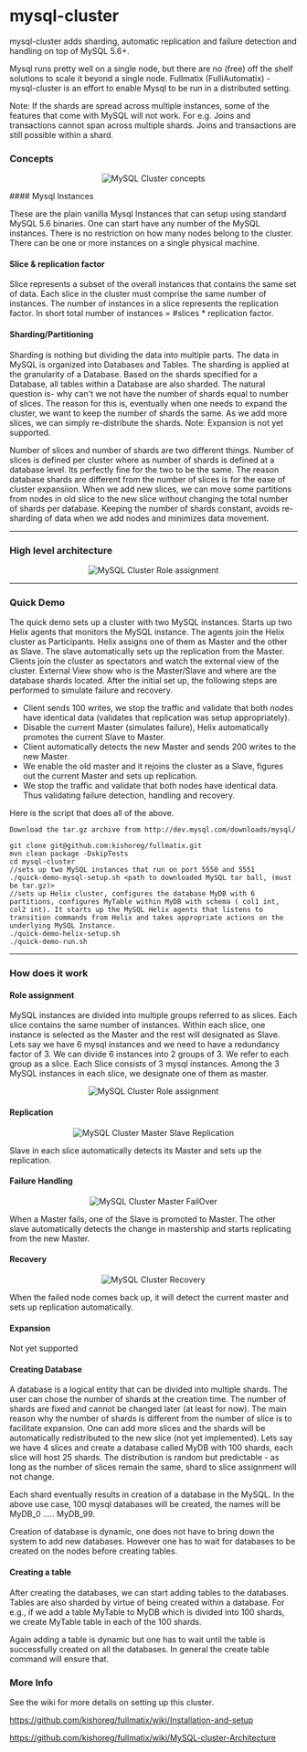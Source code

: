 mysql-cluster
===============

mysql-cluster adds sharding, automatic replication and failure detection and handling on top of MySQL 5.6+. 
 
Mysql runs pretty well on a single node, but there are no (free) off the shelf solutions to scale it beyond a single node. Fullmatix (FulliAutomatix) - mysql-cluster is an effort to enable Mysql to be run in a distributed setting.

Note: If the shards are spread across multiple instances, some of the features that come with MySQL will not work. For e.g. Joins and transactions cannot span across multiple shards. Joins and transactions are still possible within a shard. 

### Concepts

<p align=center>
<img src="https://github.com/kishoreg/fullmatix/raw/master/docs/images/Mysql-cluster-concept.png" alt="MySQL Cluster concepts"/>
</p>
#### Mysql Instances

These are the plain vanilla Mysql Instances that can setup using standard MySQL 5.6 binaries. One can start have any number of the MySQL instances. There is no restriction on how many nodes belong to the cluster. There can be one or more instances on a single physical machine.

#### Slice & replication factor

Slice represents a subset of the overall instances that contains the same set of data. Each slice in the cluster must comprise the same number of instances. The number of instances in a slice represents the replication factor. In short total number of instances = #slices * replication factor.

#### Sharding/Partitioning

Sharding is nothing but dividing the data into multiple parts. The data in MySQL is organized into Databases and Tables. The sharding is applied at the granularity of a Database. Based on the shards specified for a Database, all tables within a Database are also sharded. The natural question is- why can't we not have the number of shards equal to number of slices. The reason for this is, eventually when one needs to expand the cluster, we want to keep the number of shards the same. As we add more slices, we can simply re-distribute the shards. Note: Expansion is not yet supported.

Number of slices and number of shards are two different things. Number of slices is defined per cluster where as number of shards is defined at a database level. Its perfectly fine for the two to be the same. The reason database shards are different from the number of slices is for the ease of cluster expansiion. When we add new slices, we can move some partitions from nodes in old slice to the new slice without changing the total number of shards per database. Keeping the number of shards constant, avoids re-sharding of data when we add nodes and minimizes data movement. 

*********

### High level architecture

<p align=center>
<img src="https://github.com/kishoreg/fullmatix/raw/master/docs/images/architecture.png" alt="MySQL Cluster Role assignment"/>
</p>

****

### Quick Demo

The quick demo sets up a cluster with two MySQL instances. Starts up two Helix agents that monitors the MySQL instance. The agents join the Helix cluster as Participants. Helix assigns one of them as Master and the other as Slave. The slave automatically sets up the replication from the Master. Clients join the cluster as spectators and watch the external view of the cluster. External View show who is the Master/Slave and where are the database shards located. After the initial set up, the following steps are performed to simulate failure and recovery.

- Client sends 100 writes, we stop the traffic and validate that both nodes have identical data (validates that replication was setup appropriately).
- Disable the current Master (simulates failure), Helix automatically promotes the current Slave to Master.
- Client automatically detects the new Master and sends 200 writes to the new Master.
- We enable the old master and it rejoins the cluster as a Slave, figures out the current Master and sets up replication.
- We stop the traffic and validate that both nodes have identical data. Thus validating failure detection, handling and recovery.
   
Here is the script that does all of the above.

    Download the tar.gz archive from http://dev.mysql.com/downloads/mysql/
    
    git clone git@github.com:kishoreg/fullmatix.git
    mvn clean package -DskipTests
    cd mysql-cluster
    //sets up two MySQL instances that run on port 5550 and 5551
    ./quick-demo-mysql-setup.sh <path to downloaded MySQL tar ball, (must be tar.gz)>
    //sets up Helix cluster, configures the database MyDB with 6 partitions, configures MyTable within MyDB with schema ( col1 int, col2 int). It starts up the MySQL Helix agents that listens to transition commands from Helix and takes appropriate actions on the underlying MySQL Instance.
    ./quick-demo-helix-setup.sh 
    ./quick-demo-run.sh 

**********

### How does it work

#### Role assignment

MySQL instances are divided into multiple groups referred to as slices. Each slice contains the same number of instances. Within each slice, one instance is selected as the Master and the rest will designated as Slave.
Lets say we have 6 mysql instances and we need to have a redundancy factor of 3. We can divide 6 instances into 2 groups of 3. We refer to each group as a slice. Each Slice consists of 3 mysql instances. Among the 3 MySQL instances in each slice, we designate one of them as master.
<p align=center>
<img src="https://github.com/kishoreg/fullmatix/raw/master/docs/images/SliceAssignment.png" alt="MySQL Cluster Role assignment"/>
</p>

#### Replication

<p align=center>
<img src="https://github.com/kishoreg/fullmatix/raw/master/docs/images/replication.png" alt="MySQL Cluster Master Slave Replication"/>
</p>

Slave in each slice automatically detects its Master and sets up the replication. 

#### Failure Handling 

<p align=center>
<img src="https://github.com/kishoreg/fullmatix/raw/master/docs/images/failover.png" alt="MySQL Cluster Master FailOver"/>
</p>

When a Master fails, one of the Slave is promoted to Master. The other slave automatically detects the change in mastership and starts replicating from the new Master. 

#### Recovery

<p align=center>
<img src="https://github.com/kishoreg/fullmatix/raw/master/docs/images/recovery.png" alt="MySQL Cluster Recovery"/>
</p>

When the failed node comes back up, it will detect the current master and sets up replication automatically.

#### Expansion

Not yet supported

#### Creating Database

A database is a logical entity that can be divided into multiple shards. The user can chose the number of shards at the creation time. The number of shards are fixed and cannot be changed later (at least for now). The main reason why the number of shards is different from the number of slice is to facilitate expansion. One can add more slices and the shards will be automatically redistributed to the new slice (not yet implemented). Lets say we have 4 slices and create a database called MyDB with 100 shards, each slice will host 25 shards. The distribution is random but predictable - as long as the number of slices remain the same, shard to slice assignment will not change.

Each shard eventually results in creation of a database in the MySQL. In the above use case, 100 mysql databases will be created, the names will be MyDB_0 ..... MyDB_99.

Creation of database is dynamic, one does not have to bring down the system to add new databases. However one has to wait for databases to be created on the nodes before creating tables.

#### Creating a table

After creating the databases, we can start adding tables to the databases. Tables are also sharded by virtue of being created within a database. For e.g., if we add a table MyTable to MyDB which is divided into 100 shards, we create MyTable table in each of the 100 shards.

Again adding a table is dynamic but one has to wait until the table is successfully created on all the databases. In general the create table command will ensure that. 


### More Info
 
See the wiki for more details on setting up this cluster.
 
https://github.com/kishoreg/fullmatix/wiki/Installation-and-setup
 
https://github.com/kishoreg/fullmatix/wiki/MySQL-cluster-Architecture

